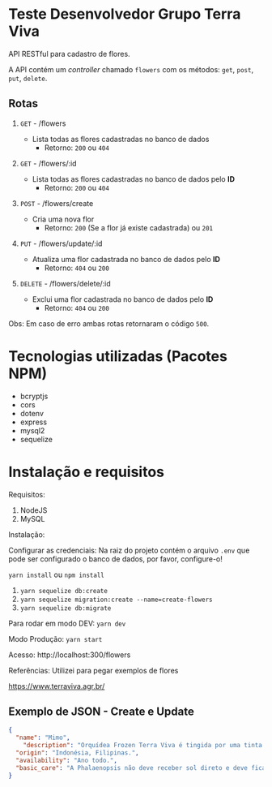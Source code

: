 # Teste Desenvolvedor Grupo Terra Viva

API RESTful para cadastro de flores.

A API contém um *controller* chamado `flowers` com os métodos: `get`, `post`, `put`, `delete`.

## Rotas

1. `GET` - /flowers
   - Lista todas as flores cadastradas no banco de dados
     - Retorno: `200` ou `404`


2. `GET` - /flowers/:id
   - Lista todas as flores cadastradas no banco de dados pelo **ID**
     - Retorno: `200` ou `404`


3. `POST` - /flowers/create
   - Cria uma nova flor
     - Retorno: `200` (Se a flor já existe cadastrada) ou `201`

4. `PUT` - /flowers/update/:id
   - Atualiza uma flor cadastrada no banco de dados pelo **ID**
     - Retorno: `404` ou `200`

4. `DELETE` - /flowers/delete/:id
   - Exclui uma flor cadastrada no banco de dados pelo **ID**
     - Retorno: `404` ou `200`

Obs: Em caso de erro ambas rotas retornaram o código `500`.

# Tecnologias utilizadas (Pacotes NPM)
- bcryptjs
- cors
- dotenv
- express
- mysql2
- sequelize


# Instalação e requisitos

Requisitos:
1. NodeJS
2. MySQL

Instalação:

Configurar as credenciais:
Na raiz do projeto contém o arquivo `.env` que pode ser configurado o banco de dados, por favor, configure-o!

`yarn install` ou `npm install`


1. `yarn sequelize db:create`
2. `yarn sequelize migration:create --name=create-flowers`
3. `yarn sequelize db:migrate`

Para rodar em modo DEV:
`yarn dev`

Modo Produção:
`yarn start`

Acesso: http://localhost:300/flowers

Referências:
Utilizei para pegar exemplos de flores

https://www.terraviva.agr.br/

## Exemplo de JSON - Create e Update

```JSON
{
  "name": "Mimo",
	"description": "Orquídea Frozen Terra Viva é tingida por uma tinta especial que faz com que os botões da haste abram coloridas! Porém, na próxima florada, sua orquídea não irá florir azul novamente. Essa coloração permanece somente na florada em que a planta foi tingida. Uma nova haste ou uma nova florada irá ser de flores brancas. Há cinco fatores que influenciam no crescimento e desenvolvimento das orquídeas: água, luminosidade (artificial ou natural), temperatura, ventilação e adubação. Qualquer alteração de um desses fatores modifica a correlação entre eles e altera um outro fator ou até mais de um. Portanto, requerem cuidado especial, para melhores resultados.",
  "origin": "Indonésia, Filipinas.",
  "availability": "Ano todo.",
  "basic_care": "A Phalaenopsis não deve receber sol direto e deve ficar em ambiente bem iluminado e ventilado. É necessário irrigar duas vezes por semana com 200 ml de água na raiz e não deixar água acumulada no pratinho, para não apodrecer a raiz.  A adubação deve ser feita uma vez ao mês utilizando N:P:K=20:20:20 ou 10:10:10, seguindo as orientações do fabricante. A Phalaenopsis pode ser cultivada em vaso ou amarrada em árvores. Após a queda de todas as flores, cortar as hastes 3 a 5 cm da sua base."
}
```